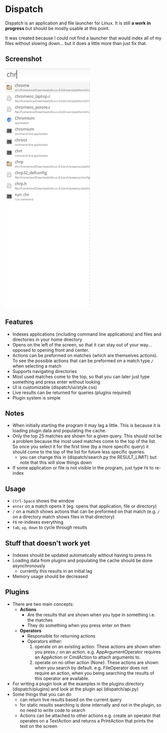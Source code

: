 Dispatch
========================

Dispatch is an application and file launcher for Linux. 
It is still **a work in progress** but should be mostly usable at this point.

It was created because I could not find a launcher that would index all of my files without slowing down... but it does a little more than just fix that.

Screenshot
------------------------
![Screenshot of query chr](https://github.com/sach1t/dispatch/blob/master/documentation/screenshot.png)

Features
-------------------------
- Indexes applications (including command line applications) and files and directories in your home directory
- Opens on the left of the screen, so that it can stay out of your way... opposed to opening front and center.
- Actions can be preformed on matches (which are themselves actions). To see the possible actions that can be preformed on a match type `/` when selecting a match
- Supports navigating directories
- Most used matches come to the top, so that you can later just type something and press enter without looking
- UI is customizable (dispatch/ui/style.css)
- Live results can be returned for queries (plugins required)
- Plugin system is simple

Notes
------------------------------------
- When initially starting the program it may lag a little. This is because it is loading plugin data and populating the cache.
- Only the top 25 matches are shown for a given query. This should not be a problem because the most used matches come to the top of the list. So once you select it for the first time (by a more specific query) it should come to the top of the list for future less specific queries.
	- you can change this in (dispatch/search.py the RESULT_LIMIT) but note that this will slow things down
- If some application or file is not visible in the program, just type `F6` to re-index

Usage
------------------------
- `Ctrl-Space` shows the window
- `enter` on a match opens it (eg. opens that application, file or directory)
- `/` on a match shows actions that can be preformed on that match (e.g. `/` on a directory match shows files in that directory)
- `F6` re-indexes everything
- `tab`, `up`, `down` to cycle through results


Stuff that doesn't work yet
-------------------------------------
- Indexes should be updated automatically without having to press `F6`
- Loading data from plugins and populating the cache should be done asynchronously
	- currently this results in an initial lag
- Memory usage should be decreased


Plugins
-------------------------
- There are two main concepts:
	- **Actions** 
		- Are the results that are shown when you type in something i.e. the matches
		- They do something when you press enter on them
	- **Operators**
		- Responsible for returning actions
		- Operators either:
			1. operate on an existing action. These actions are shown when you press `/` on an action. e.g. AppArgumentOperator requires an AppAction or CmdAction to attach arguments to.
			2. operate on no other action (None). These actions are shown when you search by default. e.g. FileOperator does not require an action, when you being searching the results of this operator are available.
- For writing a plugin look at the examples in the plugins directory (dispatch/plugins) and look at the plugin api (dispatch/api.py)
- Some things that you can do
	- can return live results based on the current query
	- for static results searching is done internally and not in the plugin, so no need to write code to search
	- Actions can be attached to other actions e.g. create an operator that operates on a TextAction and returns a PrintAction that prints the text on the screen
